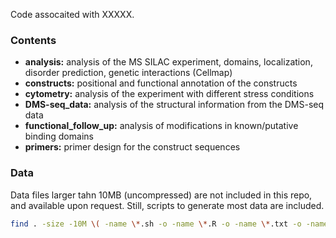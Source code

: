 Code assocaited with XXXXX.

### Contents

* __analysis:__ analysis of the MS SILAC experiment, domains, localization, disorder prediction, genetic interactions (Cellmap)
* __constructs:__ positional and functional annotation of the constructs
* __cytometry:__ analysis of the experiment with different stress conditions
* __DMS-seq\_data:__ analysis of the structural information from the DMS-seq data
* __functional\_follow\_up:__ analysis of modifications in known/putative binding domains
* __primers:__ primer design for the construct sequences

### Data
Data files larger tahn 10MB (uncompressed) are not included in this repo, and available upon request.
Still, scripts to generate most data are included.

```sh
find . -size -10M \( -name \*.sh -o -name \*.R -o -name \*.txt -o -name \*.csv \) -exec tar rvf x.tar --exclude "./src/*" --exclude "./bin/*" --exclude "./tmp/*" '{}' \;
```
